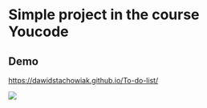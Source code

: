 # Simple project in the course Youcode

## Demo
 [](myLib/README.md)https://dawidstachowiak.github.io/To-do-list/

![](../image/toDoList.gif "")